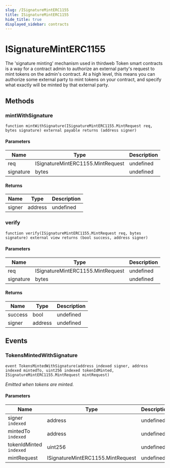 ```yaml
---
slug: /ISignatureMintERC1155
title: ISignatureMintERC1155
hide_title: true
displayed_sidebar: contracts
---
```

# ISignatureMintERC1155





The &#39;signature minting&#39; mechanism used in thirdweb Token smart contracts is a way for a contract admin to authorize an external party&#39;s  request to mint tokens on the admin&#39;s contract.  At a high level, this means you can authorize some external party to mint tokens on your contract, and specify what exactly will be  minted by that external party.



## Methods

### mintWithSignature

```solidity
function mintWithSignature(ISignatureMintERC1155.MintRequest req, bytes signature) external payable returns (address signer)
```





#### Parameters

| Name | Type | Description |
|---|---|---|
| req | ISignatureMintERC1155.MintRequest | undefined |
| signature | bytes | undefined |

#### Returns

| Name | Type | Description |
|---|---|---|
| signer | address | undefined |

### verify

```solidity
function verify(ISignatureMintERC1155.MintRequest req, bytes signature) external view returns (bool success, address signer)
```





#### Parameters

| Name | Type | Description |
|---|---|---|
| req | ISignatureMintERC1155.MintRequest | undefined |
| signature | bytes | undefined |

#### Returns

| Name | Type | Description |
|---|---|---|
| success | bool | undefined |
| signer | address | undefined |



## Events

### TokensMintedWithSignature

```solidity
event TokensMintedWithSignature(address indexed signer, address indexed mintedTo, uint256 indexed tokenIdMinted, ISignatureMintERC1155.MintRequest mintRequest)
```



*Emitted when tokens are minted.*

#### Parameters

| Name | Type | Description |
|---|---|---|
| signer `indexed` | address | undefined |
| mintedTo `indexed` | address | undefined |
| tokenIdMinted `indexed` | uint256 | undefined |
| mintRequest  | ISignatureMintERC1155.MintRequest | undefined |


